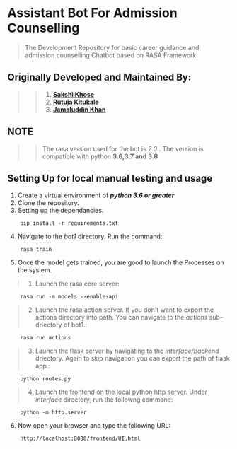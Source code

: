 # Assistant Bot For Admission Counselling
> The Development Repository for basic career guidance and admission counselling Chatbot based on RASA Framework.

## Originally Developed and Maintained By:
>> 1. **[Sakshi Khose](https://github.com/sakshi2399)**
>> 2. **[Rutuja Kitukale](https://github.com/rutujakitukale)**
>> 3. **[Jamaluddin Khan](https://github.com/JKhan01)**

## NOTE
>> The rasa version used for the bot is *2.0* . The version is compatible with python **3.6,3.7 and 3.8**

## Setting Up for local manual testing and usage 
1. Create a virtual environment of ***python 3.6 or greater***.
2. Clone the repository.
3. Setting up the dependancies.
```
    pip install -r requirements.txt
```

4. Navigate to the *bot1* directory. Run the command:
```
    rasa train
```

5. Once the model gets trained, you are good to launch the Processes on the system.
> 1. Launch the rasa core server:
```
    rasa run -m models --enable-api
```

> 2. Launch the rasa action server. If you don't want to export the actions directory into path. You can navigate to the *actions* sub-driectory of bot1.:
```
    rasa run actions
```

> 3. Launch the flask server by navigating to the *interface/backend* driectory. Again to skip navigation you can export the path of flask app.:
```
    python routes.py
```

> 4. Launch the frontend on the local python http server. Under *interface* directory, run the followng command:
```
    python -m http.server
```

6. Now open your browser and type the following URL:
```
    http://localhost:8000/frontend/UI.html
```
